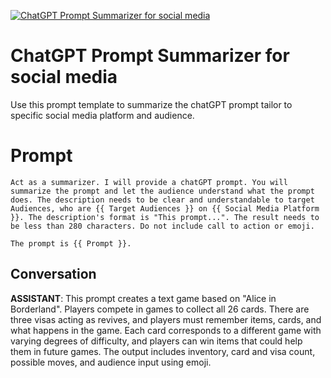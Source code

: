 
[![ChatGPT Prompt Summarizer for social media ](https://flow-prompt-covers.s3.us-west-1.amazonaws.com/icon/realistic/real_4.png)]()
# ChatGPT Prompt Summarizer for social media  
Use this prompt template to summarize the chatGPT prompt tailor to specific social media platform and audience. 

# Prompt

```
Act as a summarizer. I will provide a chatGPT prompt. You will summarize the prompt and let the audience understand what the prompt does. The description needs to be clear and understandable to target Audiences, who are {{ Target Audiences }} on {{ Social Media Platform }}. The description's format is "This prompt...". The result needs to be less than 280 characters. Do not include call to action or emoji. 

The prompt is {{ Prompt }}. 
```

## Conversation

**ASSISTANT**: This prompt creates a text game based on "Alice in Borderland". Players compete in games to collect all 26 cards. There are three visas acting as revives, and players must remember items, cards, and what happens in the game. Each card corresponds to a different game with varying degrees of difficulty, and players can win items that could help them in future games. The output includes inventory, card and visa count, possible moves, and audience input using emoji.


